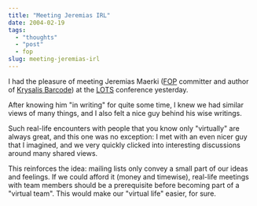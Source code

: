 ```yaml
---
title: "Meeting Jeremias IRL"
date: 2004-02-19
tags: 
  - "thoughts"
  - "post"
  - fop
slug: meeting-jeremias-irl
---
```


I had the pleasure of meeting Jeremias Maerki ([FOP](http://xml.apache.org/fop/) committer and author of [Krysalis Barcode](http://krysalis.org/barcode/)) at the [LOTS](http://www.lots.ch) conference yesterday.

After knowing him "in writing" for quite some time, I knew we had similar views of many things, and I also felt a nice guy behind his wise writings.

Such real-life encounters with people that you know only "virtually" are always great, and this one was no exception: I met with an even nicer guy that I imagined, and we very quickly clicked into interesting discussions around many shared views.

This reinforces the idea: mailing lists only convey a small part of our ideas and feelings. If we could afford it (money and timewise), real-life meetings with team members should be a prerequisite before becoming part of a "virtual team". This would make our "virtual life" easier, for sure.
